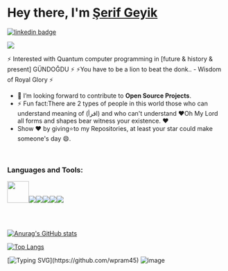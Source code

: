 <h1>Hey there, I'm <a  href="https://github.com/wpram45/">Şerif Geyik </a></h1>

[![linkedin badge](https://img.shields.io/badge/wpram45-30302f?style=flat&logo=linkedin)](https://www.linkedin.com/in/serifgeyik19)

<img src="https://komarev.com/ghpvc/?username=wpram45&style=plastic" />





⚡ Interested with Quantum computer programming in [future & history & present] GÜNDOĞDU   ⚡
⚡You have to be a lion to beat the donk.. - Wisdom of Royal Glory ⚡




- 💬 I’m looking forward to contribute to **Open Source Projects**.
- ⚡ Fun fact:There are 2 types of people in this world those who can understand meaning of  (اقرأ) and who  can't understand
 ❤Oh My Lord all forms and shapes bear witness your existence. ❤
- Show ❤ by giving⭐to my Repositories, at least your star could make someone's day 😄.

<br>

<h3 align="left">Languages and Tools:</h3>
<p align="left"><img src="https://upload.wikimedia.org/wikipedia/commons/thumb/9/99/Unofficial_JavaScript_logo_2.svg/480px-Unofficial_JavaScript_logo_2.svg.png" width="50" height="50"/><img src="https://img.icons8.com/color/48/4a90e2/python--v1.png"/><img src="https://img.icons8.com/color/48/4a90e2/java-coffee-cup-logo--v1.png"/><img src="https://img.icons8.com/color/48/4a90e2/visual-studio-code-2019.png"/><img src="https://img.icons8.com/color/48/4a90e2/git.png"/><img src="https://img.icons8.com/fluent/48/4a90e2/github.png"/> </p>

<br>
<br>


[![Anurag's GitHub stats](https://github-readme-stats.vercel.app/api?username=wpram45)](https://github.com/anuraghazra/github-readme-stats)

[![Top Langs](https://github-readme-stats.vercel.app/api/top-langs/?username=wpram45&theme=dark)](https://github.com/wpram45/github-readme-stats)

[![Typing SVG](https://readme-typing-svg.herokuapp.com/?lines=Thanks+For+Visiting!!&center=true&color="FF0000")](https://github.com/wpram45)
![image](https://user-images.githubusercontent.com/15173443/184510669-1c63df87-2404-499f-b9d4-a4c202f93569.png)


